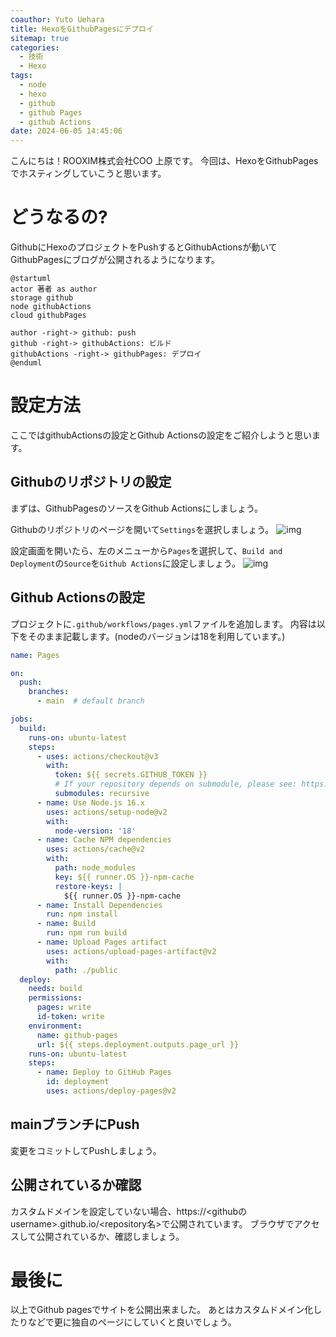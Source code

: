 ```yaml
---
coauthor: Yuto Uehara
title: HexoをGithubPagesにデプロイ
sitemap: true
categories:
  - 技術
  - Hexo
tags:
  - node
  - hexo
  - github
  - github Pages
  - github Actions
date: 2024-06-05 14:45:06
---
```




こんにちは！ROOXIM株式会社COO 上原です。
今回は、HexoをGithubPagesでホスティングしていこうと思います。

<!-- more -->

# どうなるの?
GithubにHexoのプロジェクトをPushするとGithubActionsが動いてGithubPagesにブログが公開されるようになります。
```plantuml
@startuml
actor 著者 as author
storage github
node githubActions
cloud githubPages

author -right-> github: push
github -right-> githubActions: ビルド
githubActions -right-> githubPages: デプロイ
@enduml
```

# 設定方法
ここではgithubActionsの設定とGithub Actionsの設定をご紹介しようと思います。
## Githubのリポジトリの設定
まずは、GithubPagesのソースをGithub Actionsにしましょう。

Githubのリポジトリのページを開いて`Settings`を選択しましょう。
![img](github1.png)

設定画面を開いたら、左のメニューから`Pages`を選択して、`Build and Deployment`の`Source`を`Github Actions`に設定しましょう。
![img](github2.png)

## Github Actionsの設定
プロジェクトに`.github/workflows/pages.yml`ファイルを追加します。
内容は以下をそのまま記載します。(nodeのバージョンは18を利用しています。)
```yaml .github/workflows/pages.yml
name: Pages

on:
  push:
    branches:
      - main  # default branch

jobs:
  build:
    runs-on: ubuntu-latest
    steps:
      - uses: actions/checkout@v3
        with:
          token: ${{ secrets.GITHUB_TOKEN }}
          # If your repository depends on submodule, please see: https://github.com/actions/checkout
          submodules: recursive
      - name: Use Node.js 16.x
        uses: actions/setup-node@v2
        with:
          node-version: '18'
      - name: Cache NPM dependencies
        uses: actions/cache@v2
        with:
          path: node_modules
          key: ${{ runner.OS }}-npm-cache
          restore-keys: |
            ${{ runner.OS }}-npm-cache
      - name: Install Dependencies
        run: npm install
      - name: Build
        run: npm run build
      - name: Upload Pages artifact
        uses: actions/upload-pages-artifact@v2
        with:
          path: ./public
  deploy:
    needs: build
    permissions:
      pages: write
      id-token: write
    environment:
      name: github-pages
      url: ${{ steps.deployment.outputs.page_url }}
    runs-on: ubuntu-latest
    steps:
      - name: Deploy to GitHub Pages
        id: deployment
        uses: actions/deploy-pages@v2

```

## mainブランチにPush
変更をコミットしてPushしましょう。

## 公開されているか確認
カスタムドメインを設定していない場合、https://<githubのusername>.github.io/<repository名>で公開されています。
ブラウザでアクセスして公開されているか、確認しましょう。

# 最後に
以上でGithub pagesでサイトを公開出来ました。
あとはカスタムドメイン化したりなどで更に独自のページにしていくと良いでしょう。
